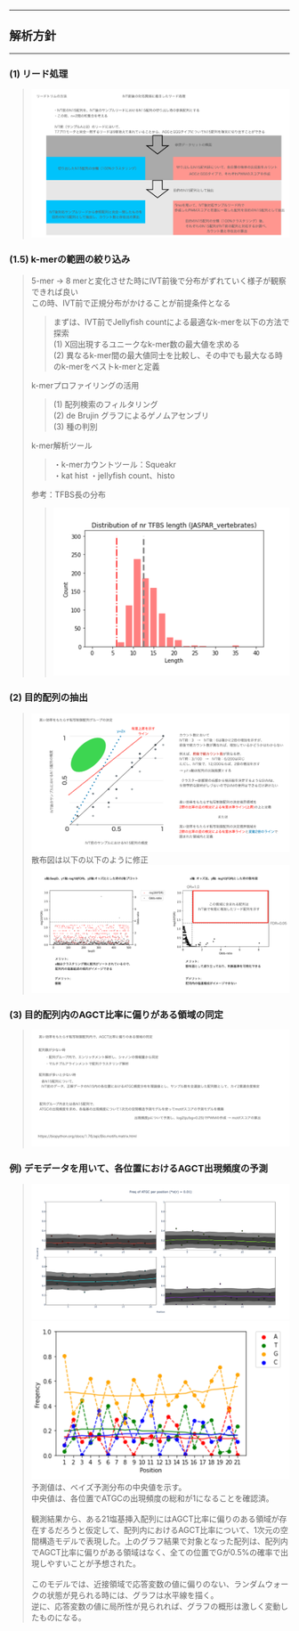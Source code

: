 ***
## 解析方針
***

### (1) リード処理
> ![](./PR2688_method_01.png) <br>

### (1.5) k-merの範囲の絞り込み
> 5-mer -> 8 merと変化させた時にIVT前後で分布がずれていく様子が観察できれば良い <br>
> この時、IVT前で正規分布がかけることが前提条件となる <br>
>> まずは、IVT前でJellyfish countによる最適なk-merを以下の方法で探索 <br>
>> (1) X回出現するユニークなk-mer数の最大値を求める <br>
>> (2) 異なるk-mer間の最大値同士を比較し、その中でも最大なる時のk-merをベストk-merと定義 <br>
>
> k-merプロファイリングの活用 <br>
>> (1) 配列検索のフィルタリング <br>
>> (2) de Brujin グラフによるゲノムアセンブリ <br>
>> (3) 種の判別 <br>
>
> k-mer解析ツール <br>
>> ・k-merカウントツール：Squeakr <br>
>> ・kat hist
>> ・jellyfish count、histo
>
> 参考：TFBS長の分布 <br>
>> ![](./TFBS_len.png)

### (2) 目的配列の抽出
> ![](./PR2688_method_02.png) <br>
> 散布図は以下の以下のように修正 <br>
> ![](./PR2688_method_04.png) <br>
### (3) 目的配列内のAGCT比率に偏りがある領域の同定
> ![](./PR2688_method_03.png) <br>
### 例) デモデータを用いて、各位置におけるAGCT出現頻度の予測
> ![](./exam_model_01.png) <br>
> ![](./exam_model_02.png) <br>
> 予測値は、ベイズ予測分布の中央値を示す。<br>
> 中央値は、各位置でATGCの出現頻度の総和が1になることを確認済。 <br>
> <br>
> 観測結果から、ある21塩基挿入配列にはAGCT比率に偏りのある領域が存在するだろうと仮定して、配列内におけるAGCT比率について、1次元の空間構造モデルで表現した。上のグラフ結果で対象となった配列は、配列内でAGCT比率に偏りがある領域はなく、全ての位置でGが0.5%の確率で出現しやすいことが予想された。<br>
> <br>
> このモデルでは、近接領域で応答変数の値に偏りのない、ランダムウォークの状態が見られる時には、グラフは水平線を描く。 <br>
> 逆に、応答変数の値に局所性が見られれば、グラフの概形は激しく変動したものになる。 <br>